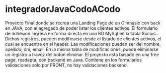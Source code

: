 # integradorJavaCodoACodo
Proyecto Final donde se recrea una Landing Page de un Gimnasio con back en JAVA, con el agregado de poder listar los clientes activos.
El formulario de adhesion ingresa en forma directa en una BD MySql en la tabla Socios. Dichos registros, pueden modificarse desde el listado de clientes activos,
el cual se encuentra en el header. Las modificaciones pueden ser del nombre, apellido, dni, email.
En la misma tabla de modificaciones, puede eliminarse un registro a travez del boton eliminar.
El proyecto esta basado en una free page, readapta, con backend en Java. Contiene en los formularios validaciones solo por FRONT, no hay validaciones backend.
